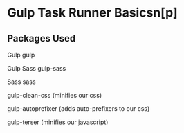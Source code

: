 # Gulp Task Runner Basicsn[p]

## Packages Used

Gulp gulp

Gulp Sass gulp-sass

Sass sass

gulp-clean-css (minifies our css)

gulp-autoprefixer (adds auto-prefixers to our css)

gulp-terser (minifies our javascript)